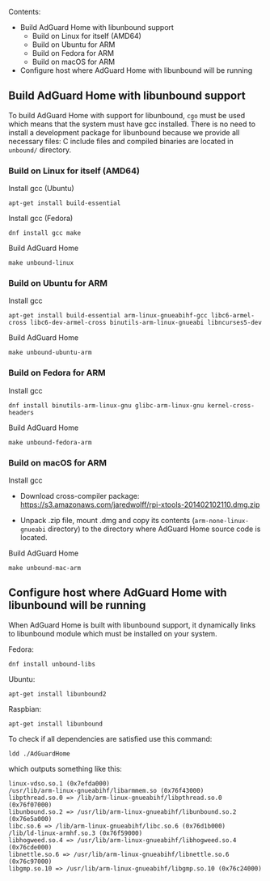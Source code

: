Contents:
* Build AdGuard Home with libunbound support
	* Build on Linux for itself (AMD64)
	* Build on Ubuntu for ARM
	* Build on Fedora for ARM
	* Build on macOS for ARM
* Configure host where AdGuard Home with libunbound will be running


## Build AdGuard Home with libunbound support

To build AdGuard Home with support for libunbound, `cgo` must be used which means that the system must have gcc installed.  There is no need to install a development package for libunbound because we provide all necessary files: C include files and compiled binaries are located in `unbound/` directory.


### Build on Linux for itself (AMD64)

Install gcc (Ubuntu)

	apt-get install build-essential

Install gcc (Fedora)

	dnf install gcc make

Build AdGuard Home

	make unbound-linux


### Build on Ubuntu for ARM

Install gcc

	apt-get install build-essential arm-linux-gnueabihf-gcc libc6-armel-cross libc6-dev-armel-cross binutils-arm-linux-gnueabi libncurses5-dev

Build AdGuard Home

	make unbound-ubuntu-arm


### Build on Fedora for ARM

Install gcc

	dnf install binutils-arm-linux-gnu glibc-arm-linux-gnu kernel-cross-headers

Build AdGuard Home

	make unbound-fedora-arm


### Build on macOS for ARM

Install gcc

* Download cross-compiler package: https://s3.amazonaws.com/jaredwolff/rpi-xtools-201402102110.dmg.zip

* Unpack .zip file, mount .dmg and copy its contents (`arm-none-linux-gnueabi` directory) to the directory where AdGuard Home source code is located.

Build AdGuard Home

	make unbound-mac-arm


## Configure host where AdGuard Home with libunbound will be running

When AdGuard Home is built with libunbound support, it dynamically links to libunbound module which must be installed on your system.

Fedora:

	dnf install unbound-libs
	
Ubuntu:

	apt-get install libunbound2

Raspbian:

	apt-get install libunbound

To check if all dependencies are satisfied use this command:

	ldd ./AdGuardHome

which outputs something like this:

	linux-vdso.so.1 (0x7efda000)
	/usr/lib/arm-linux-gnueabihf/libarmmem.so (0x76f43000)
	libpthread.so.0 => /lib/arm-linux-gnueabihf/libpthread.so.0 (0x76f07000)
	libunbound.so.2 => /usr/lib/arm-linux-gnueabihf/libunbound.so.2 (0x76e5a000)
	libc.so.6 => /lib/arm-linux-gnueabihf/libc.so.6 (0x76d1b000)
	/lib/ld-linux-armhf.so.3 (0x76f59000)
	libhogweed.so.4 => /usr/lib/arm-linux-gnueabihf/libhogweed.so.4 (0x76cde000)
	libnettle.so.6 => /usr/lib/arm-linux-gnueabihf/libnettle.so.6 (0x76c97000)
	libgmp.so.10 => /usr/lib/arm-linux-gnueabihf/libgmp.so.10 (0x76c24000)
